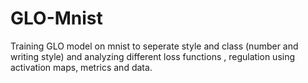 # GLO-Mnist
Training GLO model on mnist to seperate style and class (number and writing style) and analyzing different loss functions , regulation using activation maps, metrics and data.
